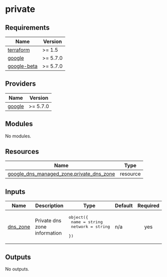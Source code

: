 # private

<!-- BEGINNING OF PRE-COMMIT-TERRAFORM DOCS HOOK -->
## Requirements

| Name | Version |
|------|---------|
| <a name="requirement_terraform"></a> [terraform](#requirement\_terraform) | >= 1.5 |
| <a name="requirement_google"></a> [google](#requirement\_google) | >= 5.7.0 |
| <a name="requirement_google-beta"></a> [google-beta](#requirement\_google-beta) | >= 5.7.0 |

## Providers

| Name | Version |
|------|---------|
| <a name="provider_google"></a> [google](#provider\_google) | >= 5.7.0 |

## Modules

No modules.

## Resources

| Name | Type |
|------|------|
| [google_dns_managed_zone.private_dns_zone](https://registry.terraform.io/providers/hashicorp/google/latest/docs/resources/dns_managed_zone) | resource |

## Inputs

| Name | Description | Type | Default | Required |
|------|-------------|------|---------|:--------:|
| <a name="input_dns_zone"></a> [dns\_zone](#input\_dns\_zone) | Private dns zone information | <pre>object({<br>    name    = string<br>    network = string<br>  })</pre> | n/a | yes |

## Outputs

No outputs.
<!-- END OF PRE-COMMIT-TERRAFORM DOCS HOOK -->

